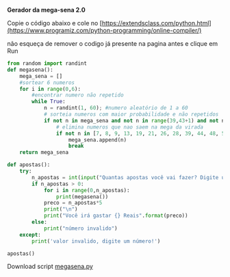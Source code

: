 **Gerador da mega-sena 2.0**

Copie o código abaixo e cole no [https://extendsclass.com/python.html](https://www.programiz.com/python-programming/online-compiler/)

não esqueça de remover o codigo já presente na pagina antes
e clique em Run

```python
from random import randint
def megasena():
    mega_sena = []
    #sortear 6 numeros
    for i in range(0,6):        
        #encontrar numero não repetido
        while True:
            n = randint(1, 60); #numero aleatório de 1 a 60
            # sorteia numeros com maior probabilidade e não repetidos
            if not n in mega_sena and not n in range(39,43+1) and not n in range(45,52+1) and not n in range(54,57+1) and not n in range(59,60+1):
                # elimina numeros que nao saem na mega da virada
                if not n in [7, 8, 9, 13, 19, 21, 26, 28, 39, 44, 48, 54, 60]:
                    mega_sena.append(n)                    
                    break
    return mega_sena    

def apostas():
    try:
        n_apostas = int(input("Quantas apostas você vai fazer? Digite um numero:"))
        if n_apostas > 0:
            for i in range(0,n_apostas):
                print(megasena())
            preco = n_apostas*5
            print("\n")
            print("Você irá gastar {} Reais".format(preco))
        else:
            print("número invalido")
    except:
        print('valor invalido, digite um número!')

apostas()
```

Download script [megasena.py](https://raw.githubusercontent.com/zoreu/gerador_megasena/main/megasena.py)
